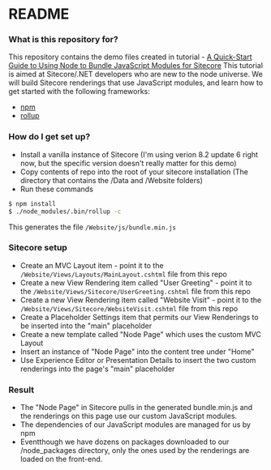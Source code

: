 # README #

### What is this repository for? ###
This repository contains the demo files created in tutorial - [A Quick-Start Guide to Using Node to Bundle JavaScript Modules for Sitecore](http://codealamodeblog.com//2017/12/sitecore-node-quickstart/)
This tutorial is aimed at Sitecore/.NET developers who are new to the node universe. We will build Sitecore renderings that use JavaScript modules, and learn how to get started with the following frameworks:
* [npm](https://www.npmjs.com)
* [rollup](https://rollupjs.org/)

### How do I get set up? ###
* Install a vanilla instance of Sitecore (I'm using verion 8.2 update 6 right now, but the specific version doesn't really matter for this demo)
* Copy contents of repo into the root of your sitecore installation (The directory that contains the /Data and /Website folders)
* Run these commands
``` bash
$ npm install
$ ./node_modules/.bin/rollup -c
```

This generates the file `/Website/js/bundle.min.js`

### Sitecore setup
* Create an MVC Layout item - point it to the `/Website/Views/Layouts/MainLayout.cshtml` file from this repo
* Create a new View Rendering item called "User Greeting" - point it to the `/Website/Views/Sitecore/UserGreeting.cshtml` file from this repo
* Create a new View Rendering item called "Website Visit" - point it to the `/Website/Views/Sitecore/WebsiteVisit.cshtml` file from this repo
* Create a Placeholder Settings item that permits our View Renderings to be inserted into the "main" placeholder
* Create a new template called "Node Page" which uses the custom MVC Layout
* Insert an instance of "Node Page" into the content tree under "Home"
* Use Experience Editor or Presentation Details to insert the two custom renderings into the page's "main" placeholder

### Result
* The "Node Page" in Sitecore pulls in the generated bundle.min.js and the renderings on this page use our custom JavaScript modules.
* The dependencies of our JavaScript modules are managed for us by npm
* Eventthough we have dozens on packages downloaded to our /node_packages directory, only the ones used by the renderings are loaded on the front-end.